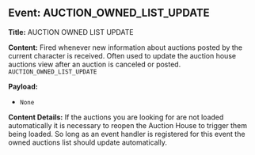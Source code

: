 ## Event: AUCTION_OWNED_LIST_UPDATE

**Title:** AUCTION OWNED LIST UPDATE

**Content:**
Fired whenever new information about auctions posted by the current character is received. Often used to update the auction house auctions view after an auction is canceled or posted.
`AUCTION_OWNED_LIST_UPDATE`

**Payload:**
- `None`

**Content Details:**
If the auctions you are looking for are not loaded automatically it is necessary to reopen the Auction House to trigger them being loaded.
So long as an event handler is registered for this event the owned auctions list should update automatically.